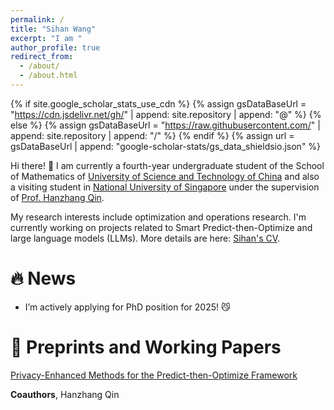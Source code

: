 ```yaml
---
permalink: /
title: "Sihan Wang"
excerpt: "I am "
author_profile: true
redirect_from: 
  - /about/
  - /about.html
---
```


{% if site.google_scholar_stats_use_cdn %}
{% assign gsDataBaseUrl = "https://cdn.jsdelivr.net/gh/" | append: site.repository | append: "@" %}
{% else %}
{% assign gsDataBaseUrl = "https://raw.githubusercontent.com/" | append: site.repository | append: "/" %}
{% endif %}
{% assign url = gsDataBaseUrl | append: "google-scholar-stats/gs_data_shieldsio.json" %}

<span class='anchor' id='about-me'></span>

Hi there! 👋 I am currently a fourth-year undergraduate student of the School of Mathematics of <a href="https://www.ustc.edu.cn">University of Science and Technology of China</a> and also a visiting student in <a href="https://nus.edu.sg">National University of Singapore</a> under the supervision of <a href="https://hanzhangqin.com">Prof. Hanzhang Qin</a>.

My research interests include optimization and operations research. I'm currently working on projects related to Smart Predict-then-Optimize and large language models (LLMs). More details are here: [Sihan's CV](CV.pdf).


# 🔥 News
- I’m actively applying for PhD position for 2025! 😼

# 📝 Preprints and Working Papers 

<a href="https://papers.ssrn.com/sol3/papers.cfm?abstract_id=4983683">Privacy-Enhanced Methods for the Predict-then-Optimize Framework</a>

**Coauthors**, Hanzhang Qin


